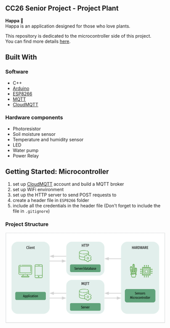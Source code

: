 ## CC26 Senior Project - Project Plant

**Happa 🌿**  
Happa is an application designed for those who love plants.  

This repository is dedicated to the microcontroller side of this project.  
You can find more details [here](https://github.com/cc26-project-plants/cc26-senior-project/blob/master/README.md).  
  
  
## Built With
### Software
- C++  
- [Arduino](https://www.arduino.cc/)  
- [ESP8266](http://esp8266.net/)  
- [MQTT](https://mqtt.org/)
- [CloudMQTT](https://www.cloudmqtt.com/)
  
### Hardware components
- Photoresistor
- Soil moisture sensor
- Temperature and humidity sensor
- LED
- Water pump
- Power Relay
  
  
## Getting Started: Microcontroller
1. set up [CloudMQTT](https://www.cloudmqtt.com/) account and build a MQTT broker
2. set up WiFi environment
3. set up the HTTP server to send POST requests to
4. create a header file in `ESP8266` folder
5. include all the credentials in the header file
(Don't forget to include the file in `.gitignore`)
  
    
### Project Structure
![architecture](https://github.com/mikako-shirai/dump/blob/master/diagram.png)  

